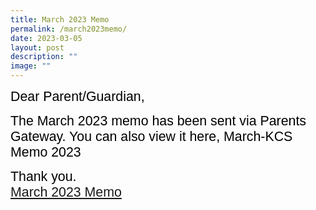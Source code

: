 ```yaml
---
title: March 2023 Memo
permalink: /march2023memo/
date: 2023-03-05
layout: post
description: ""
image: ""
---
```

<span style="font-size:16.0pt;font-family:Arial;color:black">Dear Parent/Guardian,

<span style="font-size:16.0pt;font-family:Arial;color:black">The March 2023 memo has been sent via Parents Gateway.  You can also view it here,  March-KCS Memo 2023

<span style="font-size:16.0pt;font-family:Arial;color:black">Thank you.<br>
<a href="[](/files/Monthly%20Memo/Marchmemo2023.pdf)">March 2023 Memo</a>